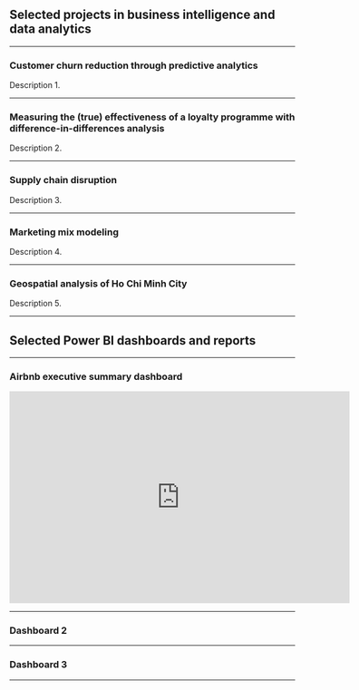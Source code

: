 ## Selected projects in business intelligence and data analytics

---

### Customer churn reduction through predictive analytics

Description 1.

---

### Measuring the (true) effectiveness of a loyalty programme with difference-in-differences analysis
Description 2.

---

### Supply chain disruption
Description 3.

---

### Marketing mix modeling
Description 4.

---

### Geospatial analysis of Ho Chi Minh City
Description 5.

---

## Selected Power BI dashboards and reports

---

### Airbnb executive summary dashboard

<iframe title="Airbnb Executive Summary Dashboard" width="600" height="373.5" src="https://app.powerbi.com/view?r=eyJrIjoiMjNmMmU2OTMtZGM5Zi00YjBhLWJhY2ItMWQ1Yzc3YzIwMDkyIiwidCI6ImZhOWNhMWYwLWU5MTktNGEyYi04NjU3LTZjM2E3NjBiY2NlMCIsImMiOjEwfQ%3D%3D" frameborder="0" allowFullScreen="true"></iframe>

---

### Dashboard 2

---

### Dashboard 3

---
